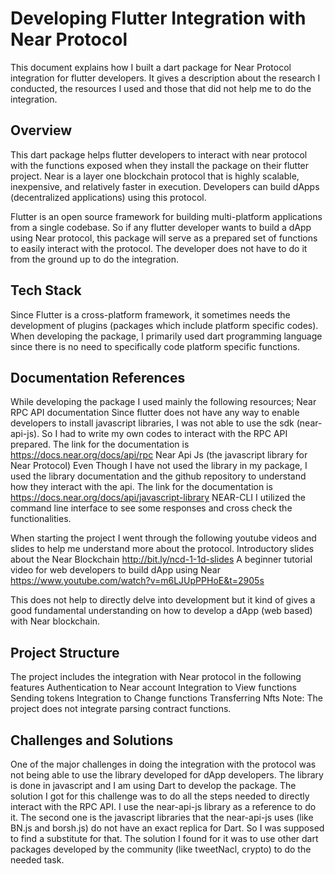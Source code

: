 
# Developing Flutter Integration with Near Protocol

This document explains how I built a dart package for Near Protocol integration for flutter developers. It gives a description about the research I conducted, the resources I used and those that did not help me to do the integration.


## Overview

This dart package helps flutter developers to interact with near protocol with the functions exposed when they install the package on their flutter project. Near is a layer one blockchain protocol that is highly scalable, inexpensive, and relatively faster in execution. Developers can build dApps (decentralized applications) using this protocol.

Flutter is an open source framework for building multi-platform applications from a single codebase. So if any flutter developer wants to build a dApp using Near protocol, this package will serve as a prepared set of functions to easily interact with the protocol. The developer does not have to do it from the ground up to do the integration.

## Tech Stack

Since Flutter is a cross-platform framework, it sometimes needs the development of plugins (packages which include platform specific codes). When developing the package, I primarily used dart programming language since there is no need to specifically code platform specific functions. 

## Documentation References

While developing the package I used mainly the following resources;
Near RPC API documentation
Since flutter does not have any way to enable developers to install javascript libraries, I was not able to use the sdk (near-api-js). So I had to write my own codes to interact with the RPC API prepared.
The link for the documentation is https://docs.near.org/docs/api/rpc 
Near Api Js (the javascript library for Near Protocol)
Even Though I have not used the library in my package, I used the library documentation and the github repository to understand how they interact with the api.
The link for the documentation is https://docs.near.org/docs/api/javascript-library
NEAR-CLI 
I utilized the command line interface to see some responses and cross check the functionalities.

When starting the project I went through the following youtube videos and slides to help me understand more about the protocol.
Introductory slides about the Near Blockchain http://bit.ly/ncd-1-1d-slides 
A beginner tutorial video for web developers to build dApp using Near https://www.youtube.com/watch?v=m6LJUpPPHoE&t=2905s

This does not help to directly delve into development but it kind of gives a good fundamental understanding on how to develop a dApp (web based) with Near blockchain. 


## Project Structure

The project includes the integration with Near protocol in the following features
Authentication to Near account
Integration to View functions
Sending tokens
Integration to Change functions
Transferring Nfts
Note: The project does not integrate parsing contract functions.

## Challenges and Solutions

One of the major challenges in doing the integration with the protocol was not being able to use the library developed for dApp developers. The library is done in javascript and I am using Dart to develop the package. The solution I got for this challenge was to do all the steps needed to directly interact with the RPC API. I use the near-api-js library as a reference to do it.
The second one is the javascript libraries that the near-api-js uses (like BN.js and borsh.js) do not have an exact replica for Dart. So I was supposed to find a substitute for that. The solution I found for it was to use other dart packages developed by the community (like tweetNacl, crypto) to do the needed task.
